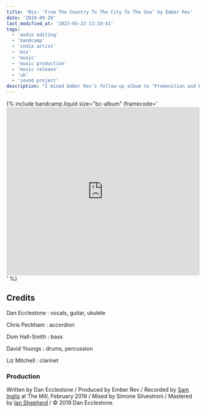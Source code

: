 ```yaml
---
title: 'Mix: ‘From The Country To The City To The Sea’ by Ember Rev'
date: '2019-09-20'
last_modified_at: '2023-05-23 13:10:41'
tags: 
  - 'audio editing'
  - 'bandcamp'
  - 'indie artist'
  - 'mix'
  - 'music'
  - 'music production'
  - 'music release'
  - 'uk'
  - 'sound project'
description: "I mixed Ember Rev’s follow-up album to ‘Premonition and Ruin’ using Logic Pro, collaborating with Sam Inglis and Ian Shepherd."
---
```

{% include bandcamp.liquid size="bc-album" iframecode='<iframe style="border: 0; width: 100%; height: 439px;" src="https://bandcamp.com/EmbeddedPlayer/album=404229151/size=large/bgcol=ffffff/linkcol=333333/artwork=small/transparent=true/"><a href="https://emberrev.bandcamp.com/album/from-the-country-to-the-city-to-the-sea-2">From The Country To The City To The Sea by Ember Rev</a></iframe>' %}

## Credits

Dan Ecclestone
: vocals, guitar, ukulele

Chris Peckham
: accordion

Dom Hall-Smith
: bass

David Youngs
: drums, percussion

Liz Mitchell
: clarinet

### Production

Written by Dan Ecclestone / Produced by Ember Rev / Recorded by [Sam Inglis](https://www.soundonsound.com/author/sam-inglis) at The Mill, February 2019 / Mixed by Simone Silvestroni / Mastered by [Ian Shepherd](https://productionadvice.co.uk/about/) / &copy;&nbsp;2019 Dan Ecclestone.